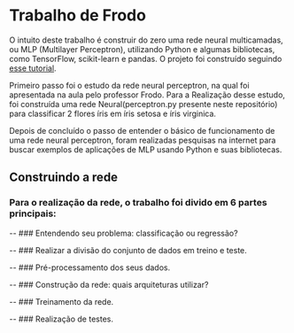 # Trabalho de Frodo

O intuito deste trabalho é construir do zero uma rede neural multicamadas, ou MLP (Multilayer Perceptron), utilizando Python e algumas bibliotecas, como TensorFlow, scikit-learn e pandas. 
O projeto foi construído seguindo [esse tutorial](https://bearlabs.dev/blog/redesneurais/).

Primeiro passo foi o estudo da rede neural perceptron, na qual foi apresentada na aula pelo professor Frodo. Para a Realização desse estudo, foi construída  uma rede Neural(perceptron.py presente neste repositório) para classificar 2 flores íris em íris setosa e íris virginica.

Depois de concluído  o passo de entender o básico de funcionamento de uma rede neural perceptron, foram realizadas pesquisas na internet para buscar exemplos de aplicações de MLP usando Python e suas bibliotecas. 

## Construindo a rede

### Para o realização da rede, o trabalho foi divido em 6 partes principais:

-- ### Entendendo seu problema: classificação ou regressão?

-- ### Realizar a divisão do conjunto de dados em treino e teste.

-- ### Pré-processamento dos seus dados.

-- ### Construção da rede: quais arquiteturas utilizar?

-- ### Treinamento da rede.

-- ### Realização de testes.

